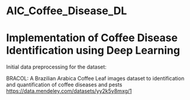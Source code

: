 # AIC_Coffee_Disease_DL
Implementation of Coffee Disease Identification using Deep Learning
====================================================================
Initial data preprocessing for the dataset:

BRACOL: A Brazilian Arabica Coffee Leaf images dataset to identification and quantification of coffee diseases and pests
https://data.mendeley.com/datasets/yy2k5y8mxg/1

